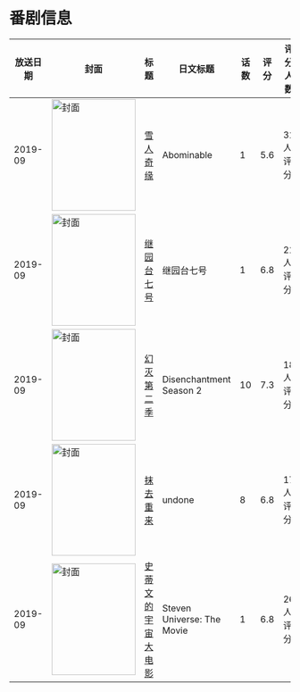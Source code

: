 # 番剧信息

|放送日期|封面|标题|日文标题|话数|评分|评分人数|
|---|---|---|---|---|---|---|
|2019-09|<img src="//lain.bgm.tv/pic/cover/c/f6/fe/292749_uiu0R.jpg" alt="封面" style="width:150px;height:200px;object-fit:cover;">|[雪人奇缘](https://bangumi.tv/subject/292749)|Abominable|1|5.6|31人评分|
|2019-09|<img src="//lain.bgm.tv/pic/cover/c/07/04/284644_7Fz0v.jpg" alt="封面" style="width:150px;height:200px;object-fit:cover;">|[继园台七号](https://bangumi.tv/subject/284644)|继园台七号|1|6.8|21人评分|
|2019-09|<img src="//lain.bgm.tv/pic/cover/c/4f/8f/290215_UJNjK.jpg" alt="封面" style="width:150px;height:200px;object-fit:cover;">|[幻灭 第二季](https://bangumi.tv/subject/290215)|Disenchantment Season 2|10|7.3|18人评分|
|2019-09|<img src="//lain.bgm.tv/pic/cover/c/82/77/290897_Bqgoq.jpg" alt="封面" style="width:150px;height:200px;object-fit:cover;">|[抹去重来](https://bangumi.tv/subject/290897)|undone|8|6.8|17人评分|
|2019-09|<img src="//lain.bgm.tv/pic/cover/c/ac/d7/293359_ngDiG.jpg" alt="封面" style="width:150px;height:200px;object-fit:cover;">|[史蒂文的宇宙大电影](https://bangumi.tv/subject/293359)|Steven Universe: The Movie|1|6.8|26人评分|

